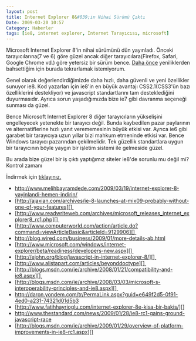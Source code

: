 ```yaml
---
layout: post
title: Internet Explorer 8&#039;in Nihai Sürümü Çıktı
Date: 2009-03-20 10:57
Category: Haberler
tags: [ie8, internet explorer, İnternet Tarayıcısı, microsoft]
---
```


Microsoft Internet Explorer 8'in nihai sürümünü dün yayınladı. Önceki
tarayıcılarına(7 ve 6) göre güzel ancak diğer tarayıcılara(Firefox,
Safari, Google Chrome vd.) göre yetersiz bir sürüm bence. [Daha önce][] yeniliklerden bahsettiğim için burada tekrarlamak istemiyorum. 

Genel olarak değerlendirdiğimizde daha hızlı, daha güvenli ve yeni
özellikler sunuyor ie8. Kod yazarları için ie8'in en büyük avantajı
CSS2.1(CSS3'ün bazı özelliklerini destekliyor) ve javascript
standartlarını tam desteklediğini duyurmasıdır. Ayrıca sorun
yaşadığımızda bize ie7 gibi davranma seçeneği sunması da güzel.

Bence Microsoft Internet Explorer 8 diğer tarayıcıların yükselişini
engelleyecek yetenekte bir tarayıcı değil. Bunda kaybedilen pazar
paylarının ve alternatiflerine hızlı yanıt verememesinin büyük etkisi
var. Ayrıca ie6 gibi garabet bir tarayıcıya uzun yıllar bizi mahkum
etmeninde etkisi var. Bence Windows tarayıcı pazarından çekilmelidir.
Tek güzellik standartlara uygun bir tarayıcının böyle yaygın bir işletim
sistemi ile gelmeside güzel. 

Bu arada bize güzel bir iş çıktı yaptığımız siteler ie8'de sorunlu mu
değil mi? Kontrol zamanı

İndirmek için [tıklayınız.][]

-   http://www.melihbayramdede.com/2009/03/19/internet-explorer-8-yayinlandi-hemen-indirin/
-   [http://ajaxian.com/archives/ie-8-launches-at-mix09-probably-without-one-of-your-features][] 
-   [http://www.readwriteweb.com/archives/microsoft_releases_internet_explorer8_rc1.php][] 
-   [http://www.computerworld.com/action/article.do?command=viewArticleBasic&articleId=9129906][] 
-   http://blog.wired.com/business/2009/01/more-details-ab.html
-   [http://www.microsoft.com/windows/internet-explorer/beta/readiness/developers-new.aspx][] 
-   [http://ejohn.org/blog/javascript-in-internet-explorer-8/][] 
-   [http://www.alistapart.com/articles/beyonddoctype][] 
-   [http://blogs.msdn.com/ie/archive/2008/01/21/compatibility-and-ie8.aspx][] 
-   [http://blogs.msdn.com/ie/archive/2008/03/03/microsoft-s-interoperability-principles-and-ie8.aspx][] 
-   http://daron.yondem.com/tr/PermaLink.aspx?guid=e649f2d5-0f91-4ed0-a231-74321d01d5b3
-   [http://www.fatihhayrioglu.com/internet-explorer-8e-kisa-bir-bakis/][]
-   http://www.thestandard.com/news/2009/01/28/ie8-rc1-gains-ground-javascript-race
-   [http://blogs.msdn.com/ie/archive/2009/01/29/overview-of-platform-improvements-in-ie8-rc1.aspx][]


  [Daha önce]: http://www.fatihhayrioglu.com/internet-explorer-8e-kisa-bir-bakis/
    "Daha önce"
  [tıklayınız.]: http://www.microsoft.com/windows/internet-explorer/default.aspx
    "tıklayınız."
  [http://ajaxian.com/archives/ie-8-launches-at-mix09-probably-without-one-of-your-features]: http://ajaxian.com/archives/ie-8-launches-at-mix09-probably-without-one-of-your-features
    "http://ajaxian.com/archives/ie-8-launches-at-mix09-probably-without-one-of-your-features"
  [http://www.readwriteweb.com/archives/microsoft_releases_internet_explorer8_rc1.php]: http://www.readwriteweb.com/archives/microsoft_releases_internet_explorer8_rc1.php
    "http://www.readwriteweb.com/archives/microsoft_releases_internet_explorer8_rc1.php"
  [http://www.computerworld.com/action/article.do?command=viewArticleBasic&articleId=9129906]: http://www.computerworld.com/action/article.do?command=viewArticleBasic&articleId=9129906
    "http://www.computerworld.com/action/article.do?command=viewArticleBasic&articleId=9129906"
  [http://www.microsoft.com/windows/internet-explorer/beta/readiness/developers-new.aspx]: http://www.microsoft.com/windows/internet-explorer/beta/readiness/developers-new.aspx
    "http://www.microsoft.com/windows/internet-explorer/beta/readiness/developers-new.aspx"
  [http://ejohn.org/blog/javascript-in-internet-explorer-8/]: http://ejohn.org/blog/javascript-in-internet-explorer-8/
    "http://ejohn.org/blog/javascript-in-internet-explorer-8/"
  [http://www.alistapart.com/articles/beyonddoctype]: http://www.alistapart.com/articles/beyonddoctype
    "http://www.alistapart.com/articles/beyonddoctype"
  [http://blogs.msdn.com/ie/archive/2008/01/21/compatibility-and-ie8.aspx]: http://blogs.msdn.com/ie/archive/2008/01/21/compatibility-and-ie8.aspx
    "http://blogs.msdn.com/ie/archive/2008/01/21/compatibility-and-ie8.aspx"
  [http://blogs.msdn.com/ie/archive/2008/03/03/microsoft-s-interoperability-principles-and-ie8.aspx]: http://blogs.msdn.com/ie/archive/2008/03/03/microsoft-s-interoperability-principles-and-ie8.aspx
    "http://blogs.msdn.com/ie/archive/2008/03/03/microsoft-s-interoperability-principles-and-ie8.aspx"
  [http://www.fatihhayrioglu.com/internet-explorer-8e-kisa-bir-bakis/]: http://www.fatihhayrioglu.com/internet-explorer-8e-kisa-bir-bakis/
    "http://www.fatihhayrioglu.com/internet-explorer-8e-kisa-bir-bakis/"
  [http://blogs.msdn.com/ie/archive/2009/01/29/overview-of-platform-improvements-in-ie8-rc1.aspx]: http://blogs.msdn.com/ie/archive/2009/01/29/overview-of-platform-improvements-in-ie8-rc1.aspx
    "http://blogs.msdn.com/ie/archive/2009/01/29/overview-of-platform-improvements-in-ie8-rc1.aspx"
